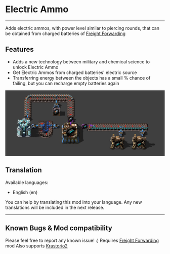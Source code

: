 # **Electric Ammo**

---

Adds electric ammos, with power level similar to piercing rounds, that can be obtained from charged batteries of [Freight Forwarding](https://mods.factorio.com/mod/FreightForwarding)

## Features

- Adds a new technology between military and chemical science to unlock Electric Ammo
- Get Electric Ammos from charged batteries' electric source
- Transferring energy between the objects has a small % chance of failing, but you can recharge empty batteries again

![showcase-electric-ammo](https://github.com/RedRafe/electric-ammo/blob/main/archive/showcase.png?raw=true)

## Translation
Available languages:
- English (en)

You can help by translating this mod into your language. Any new translations will be included in the next release.

---

## Known Bugs & Mod compatibility
Please feel free to report any known issue! :) 
Requires [Freight Forwarding](https://mods.factorio.com/mod/FreightForwarding) mod
Also supports [Krastorio2](https://mods.factorio.com/mod/Krastorio2)